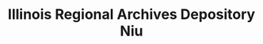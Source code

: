 ---
layout: repo
title: "Illinois Regional Archives Depository Niu"
id: 15829
permalink: repos/15829/
---